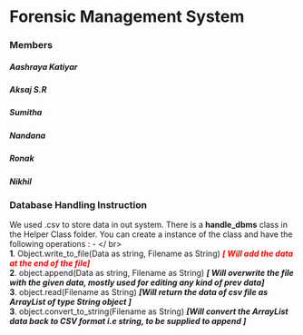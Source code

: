 <h1 class="code-line" data-line-start=0 data-line-end=1 ><a id="Forensic_Management_System_0"></a>Forensic Management System</h1>
<h3 class="code-line" data-line-start=1 data-line-end=2 ><a id="Members_1"></a>Members</h3>
<h5 class="code-line" data-line-start=2 data-line-end=3 ><a id="Aashraya_Katiyar_2"></a>Aashraya Katiyar</h5>
<h5 class="code-line" data-line-start=3 data-line-end=4 ><a id="Aksaj_SR_3"></a>Aksaj S.R</h5>
<h5 class="code-line" data-line-start=4 data-line-end=5 ><a id="Sumitha_4"></a>Sumitha</h5>
<h5 class="code-line" data-line-start=5 data-line-end=6 ><a id="Nandana_5"></a>Nandana</h5>
<h5 class="code-line" data-line-start=6 data-line-end=7 ><a id="Ronak_6"></a>Ronak</h5>
<h5 class="code-line" data-line-start=7 data-line-end=8 ><a id="Nikhil_7"></a>Nikhil</h5>
<h3 class="code-line" data-line-start=12 data-line-end=13 ><a id="Database_Handling_Instruction_12"></a>Database Handling Instruction</h3>
<p class="has-line-data" data-line-start="14" data-line-end="19">We used .csv to store data in out system. There is a <strong>handle_dbms</strong> class in the Helper Class folder. You can create a instance of the class and have the following operations : - &lt;/ br&gt;<br>
<strong>1</strong>. Object.write_to_file(Data as string, Filename as String)  <strong style="color:red;"><em>[ Will add the data at the end of the file]</em></strong><br>
<strong>2</strong>. object.append(Data as string, Filename as String) <strong><em>[ Will overwrite the file with the given data, mostly used for editing any kind of prev data]</em></strong><br>
<strong>3</strong>. object.read(Filename as String) <strong><em>[Will return the data of csv file as ArrayList of type String object ]</em></strong><br>
<strong>3</strong>. object.convert_to_string(Filename as String) <strong><em>[Will convert the ArrayList data back to CSV format i.e string, to be supplied to append ]</em></strong></p>

